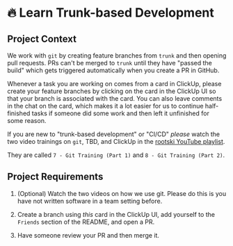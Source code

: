 # 🔥 Learn Trunk-based Development

## Project Context

We work with `git` by creating feature branches from `trunk` and then opening pull requests.
PRs can't be merged to `trunk` until they have "passed the build" which gets triggered
automatically when you create a PR in GitHub.

Whenever a task you are working on comes from a card in ClickUp, please create your
feature branches by clicking on the card in the ClickUp UI so that your branch is associated
with the card. You can also leave comments in the chat on the card, which makes it a lot easier
for us to continue half-finished tasks if someone did some work and then left it unfinished
for some reason.

If you are new to "trunk-based development" or "CI/CD" *please* watch the two video trainings on `git`, TBD, and ClickUp
in the [rootski YouTube playlist](https://www.youtube.com/playlist?list=PLwF2z4Iu4rabmY7RbRNetjZprLfe8qWNz).

They are called `7 - Git Training (Part 1)` and `8 - Git Training (Part 2)`.

## Project Requirements

1. (Optional) Watch the two videos on how we use git. Please do this is you have not written software in a team setting before.

2. Create a branch using *this* card in the ClickUp UI, add yourself to the `Friends` section of the README, and open a PR.

3. Have someone review your PR and then merge it.
